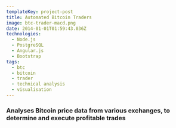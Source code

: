 ```yaml
---
templateKey: project-post
title: Automated Bitcoin Traders
image: btc-trader-macd.png
date: 2014-01-01T01:59:43.036Z
technologies:
  - Node.js
  - PostgreSQL
  - Angular.js
  - Bootstrap
tags:
  - btc
  - bitcoin
  - trader
  - technical analysis
  - visualisation
---
```

### Analyses Bitcoin price data from various exchanges, to determine and execute profitable trades